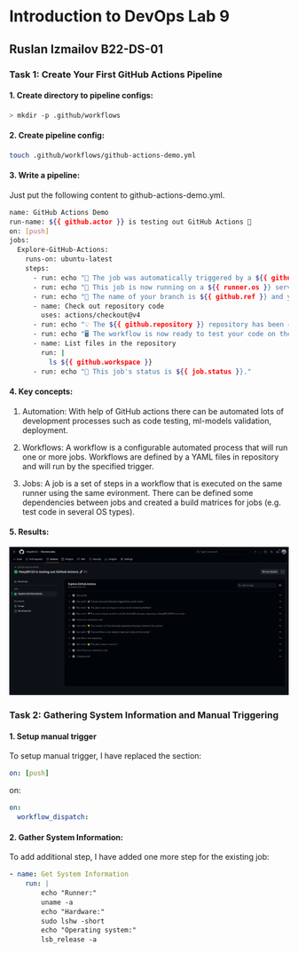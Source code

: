 # Introduction to DevOps Lab 9
## Ruslan Izmailov B22-DS-01 

### Task 1: Create Your First GitHub Actions Pipeline

#### 1. Create directory to pipeline configs: 
```sh
> mkdir -p .github/workflows 
```

#### 2. Create pipeline config: 
```sh
touch .github/workflows/github-actions-demo.yml
```

#### 3. Write a pipeline: 
Just put the following content to github-actions-demo.yml.  

```sh
name: GitHub Actions Demo
run-name: ${{ github.actor }} is testing out GitHub Actions 🚀
on: [push]
jobs:
  Explore-GitHub-Actions:
    runs-on: ubuntu-latest
    steps:
      - run: echo "🎉 The job was automatically triggered by a ${{ github.event_name }} event."
      - run: echo "🐧 This job is now running on a ${{ runner.os }} server hosted by GitHub!"
      - run: echo "🔎 The name of your branch is ${{ github.ref }} and your repository is ${{ github.repository }}."
      - name: Check out repository code
        uses: actions/checkout@v4
      - run: echo "💡 The ${{ github.repository }} repository has been cloned to the runner."
      - run: echo "🖥️ The workflow is now ready to test your code on the runner."
      - name: List files in the repository
        run: |
          ls ${{ github.workspace }}
      - run: echo "🍏 This job's status is ${{ job.status }}."
```

#### 4. Key concepts: 
1. Automation: With help of GitHub actions there can be automated lots of development processes such as code testing, ml-models validation, deployment. 

2. Workflows: A workflow is a configurable automated process that will run one or more jobs. Workflows are defined by a YAML files in repository and will run by the specified trigger. 

3. Jobs: A job is a set of steps in a workflow that is executed on the same runner using the same evironment. There can be defined some dependencies between jobs and created a build matrices for jobs (e.g. test code in several OS types).


#### 5. Results: 
![alt text](github_actions_proof.png)




### Task 2: Gathering System Information and Manual Triggering

#### 1. Setup manual trigger

To setup manual trigger, I have replaced the section: 
```yaml
on: [push] 
```  
on: 
```yaml
on: 
  workflow_dispatch:
```

#### 2. Gather System Information:

To add additional step, I have added one more step for the existing job: 

```yaml
- name: Get System Information
    run: |
        echo "Runner:"
        uname -a
        echo "Hardware:"
        sudo lshw -short
        echo "Operating system:"
        lsb_release -a
```